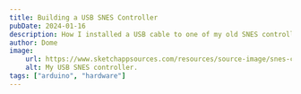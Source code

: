 ```yaml
---
title: Building a USB SNES Controller
pubDate: 2024-01-16
description: How I installed a USB cable to one of my old SNES controllers.
author: Dome
image:
    url: https://www.sketchappsources.com/resources/source-image/snes-controller-tiago-filipe.jpg
    alt: My USB SNES controller.
tags: ["arduino", "hardware"]
---
```


